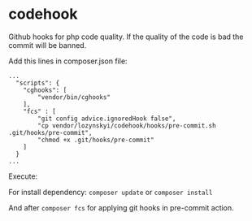 # codehook
Github hooks for php code quality. If the quality of the code is bad the commit will be banned.

Add this lines in composer.json file:

```
...
  "scripts": {
    "cghooks": [
        "vendor/bin/cghooks"
    ],
    "fcs" : [
        "git config advice.ignoredHook false",
        "cp vendor/lozynskyi/codehook/hooks/pre-commit.sh .git/hooks/pre-commit",
        "chmod +x .git/hooks/pre-commit"
    ]
  }
...
```

Execute:

For install dependency: ```composer update``` or ```composer install```

And after ```composer fcs``` for applying git hooks in pre-commit action.


